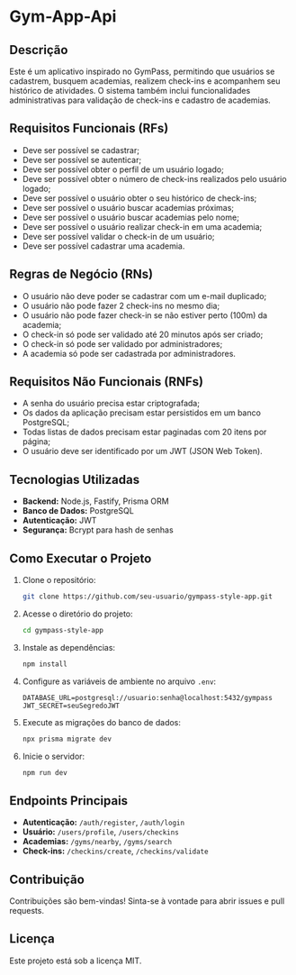 # Gym-App-Api

## Descrição
Este é um aplicativo inspirado no GymPass, permitindo que usuários se cadastrem, busquem academias, realizem check-ins e acompanhem seu histórico de atividades. O sistema também inclui funcionalidades administrativas para validação de check-ins e cadastro de academias.

## Requisitos Funcionais (RFs)
- Deve ser possível se cadastrar;
- Deve ser possível se autenticar;
- Deve ser possível obter o perfil de um usuário logado;
- Deve ser possível obter o número de check-ins realizados pelo usuário logado;
- Deve ser possível o usuário obter o seu histórico de check-ins;
- Deve ser possível o usuário buscar academias próximas;
- Deve ser possível o usuário buscar academias pelo nome;
- Deve ser possível o usuário realizar check-in em uma academia;
- Deve ser possível validar o check-in de um usuário;
- Deve ser possível cadastrar uma academia.

## Regras de Negócio (RNs)
- O usuário não deve poder se cadastrar com um e-mail duplicado;
- O usuário não pode fazer 2 check-ins no mesmo dia;
- O usuário não pode fazer check-in se não estiver perto (100m) da academia;
- O check-in só pode ser validado até 20 minutos após ser criado;
- O check-in só pode ser validado por administradores;
- A academia só pode ser cadastrada por administradores.

## Requisitos Não Funcionais (RNFs)
- A senha do usuário precisa estar criptografada;
- Os dados da aplicação precisam estar persistidos em um banco PostgreSQL;
- Todas listas de dados precisam estar paginadas com 20 itens por página;
- O usuário deve ser identificado por um JWT (JSON Web Token).

## Tecnologias Utilizadas
- **Backend:** Node.js, Fastify, Prisma ORM
- **Banco de Dados:** PostgreSQL
- **Autenticação:** JWT
- **Segurança:** Bcrypt para hash de senhas

## Como Executar o Projeto
1. Clone o repositório:
   ```sh
   git clone https://github.com/seu-usuario/gympass-style-app.git
   ```
2. Acesse o diretório do projeto:
   ```sh
   cd gympass-style-app
   ```
3. Instale as dependências:
   ```sh
   npm install
   ```
4. Configure as variáveis de ambiente no arquivo `.env`:
   ```env
   DATABASE_URL=postgresql://usuario:senha@localhost:5432/gympass
   JWT_SECRET=seuSegredoJWT
   ```
5. Execute as migrações do banco de dados:
   ```sh
   npx prisma migrate dev
   ```
6. Inicie o servidor:
   ```sh
   npm run dev
   ```

## Endpoints Principais
- **Autenticação:** `/auth/register`, `/auth/login`
- **Usuário:** `/users/profile`, `/users/checkins`
- **Academias:** `/gyms/nearby`, `/gyms/search`
- **Check-ins:** `/checkins/create`, `/checkins/validate`

## Contribuição
Contribuições são bem-vindas! Sinta-se à vontade para abrir issues e pull requests.

## Licença
Este projeto está sob a licença MIT.

